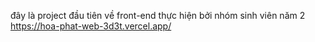 đây là project đầu tiên về front-end thực hiện bởi nhóm sinh viên năm 2
https://hoa-phat-web-3d3t.vercel.app/

